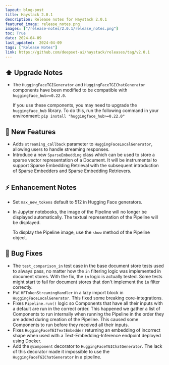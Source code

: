 ```yaml
---
layout: blog-post
title: Haystack 2.0.1
description: Release notes for Haystack 2.0.1
featured_image: release_notes.png
images: ["/release-notes/2.0.1/release_notes.png"]
toc: True
date: 2024-04-09
last_updated:  2024-04-09
tags: ["Release Notes"]
link: https://github.com/deepset-ai/haystack/releases/tag/v2.0.1
---	
```


## ⬆️ Upgrade Notes

-   The `HuggingFaceTGIGenerator` and `HuggingFaceTGIChatGenerator` components have been modified to be compatible with `huggingface_hub>=0.22.0`.

    If you use these components, you may need to upgrade the `huggingface_hub` library. To do this, run the following command in your environment: `pip install "huggingface_hub>=0.22.0"`

## 🚀 New Features

-   Adds `streaming_callback` parameter to `HuggingFaceLocalGenerator`, allowing users to handle streaming responses.
-   Introduce a new `SparseEmbedding` class which can be used to store a sparse vector representation of a Document. It will be instrumental to support Sparse Embedding Retrieval with the subsequent introduction of Sparse Embedders and Sparse Embedding Retrievers.

## ⚡️ Enhancement Notes

-   Set `max_new_tokens` default to 512 in Hugging Face generators.

-   In Jupyter notebooks, the image of the Pipeline will no longer be displayed automatically. The textual representation of the Pipeline will be displayed.

    To display the Pipeline image, use the `show` method of the Pipeline object.

## 🐛 Bug Fixes

-   The `test_comparison_in` test case in the base document store tests used to always pass, no matter how the `in` filtering logic was implemented in document stores. With the fix, the `in` logic is actually tested. Some tests might start to fail for document stores that don't implement the `in` filter correctly.
-   Put `HFTokenStreamingHandler` in a lazy import block in `HuggingFaceLocalGenerator`. This fixed some breaking core-integrations.
-   Fixes `Pipeline.run()` logic so Components that have all their inputs with a default are run in the correct order. This happened we gather a list of Components to run internally when running the Pipeline in the order they are added during creation of the Pipeline. This caused some Components to run before they received all their inputs.
-   Fixes `HuggingFaceTEITextEmbedder` returning an embedding of incorrect shape when used with a Text-Embedding-Inference endpoint deployed using Docker.
-   Add the `@component` decorator to `HuggingFaceTGIChatGenerator`. The lack of this decorator made it impossible to use the `HuggingFaceTGIChatGenerator` in a pipeline.

